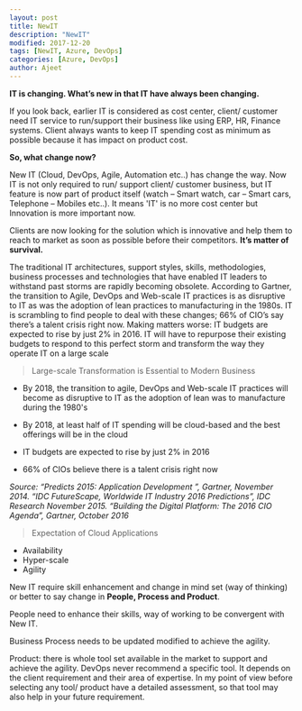 ```yaml
---
layout: post
title: NewIT
description: "NewIT"
modified: 2017-12-20
tags: [NewIT, Azure, DevOps]
categories: [Azure, DevOps]
author: Ajeet
---
```


**IT is changing. What’s new in that IT have always been changing.** 

If you look back, earlier IT is considered as cost center, client/ customer need IT service to run/support their business like using ERP, HR, Finance systems. Client always wants to keep IT spending cost as minimum as possible because it has impact on product cost.

**So, what change now?**

<!--more-->

New IT (Cloud, DevOps, Agile, Automation etc..) has change the way. Now IT is not only required to run/ support client/ customer business, but IT feature is now part of product itself (watch – Smart watch, car – Smart cars, Telephone – Mobiles etc..). It means 'IT' is no more cost center but Innovation is more important now.

Clients are now looking for the solution which is innovative and help them to reach to market as soon as possible before their competitors. **It’s matter of survival.**

The traditional IT architectures, support styles, skills, methodologies, business processes and technologies that have enabled IT leaders to withstand past storms are rapidly becoming obsolete. According to Gartner, the transition to Agile, DevOps and Web-scale IT practices is as disruptive to IT as was the adoption of lean practices to manufacturing in the 1980s.  IT is scrambling to find people to deal with these changes; 66% of CIO’s say there’s a talent crisis right now. Making matters worse: IT budgets are expected to rise by just 2% in 2016. IT will have to repurpose their existing budgets to respond to this perfect storm and transform the way they operate IT on a large scale

> Large-scale Transformation is Essential to Modern Business

* By 2018, the transition to agile, DevOps and Web-scale IT practices will become as disruptive to IT as the adoption of lean was to manufacture during the 1980's

* By 2018, at least half of IT spending will be cloud-based and the best offerings will be in the cloud

* IT budgets are expected to rise by just 2% in 2016

* 66% of CIOs believe there is a talent crisis right now

*Source: “Predicts 2015: Application Development ”, Gartner, November 2014. 
 “IDC FutureScape, Worldwide IT Industry 2016 Predictions”, IDC Research November 2015. 
 “Building the Digital Platform: The 2016 CIO Agenda”, Gartner, October 2016*

> Expectation of Cloud Applications

* Availability
* Hyper-scale
* Agility


New IT require skill enhancement and change in mind set (way of thinking) or better to say change in **People, Process and Product**. 

People need to enhance their skills, way of working to be convergent with New IT.

Business Process needs to be updated modified to achieve the agility.

Product: there is whole tool set available in the market to support and achieve the agility. DevOps never recommend a specific tool. It depends on the client requirement and their area of expertise. In my point of view before selecting any tool/ product have a detailed assessment, so that tool may also help in your future requirement. 
